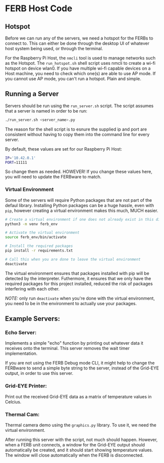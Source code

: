 # FERB Host Code

## Hotspot
Before we can run any of the servers, we need a hotspot for the FERBs to connect to.
This can either be done through the desktop UI of whatever host system being used, or through the terminal.

For the Raspberry Pi Host, the `nmcli` tool is used to manage networks such as the Hotspot.
The `run_hotspot.sh` shell script uses nmcli to create a wi-fi hotspot on device wlan0. If you have multiple
wi-fi capable devices on a Host machine, you need to check which one(s) are able to use AP mode. If you cannot
use AP mode, you can't run a hotspot. Plain and simple.


## Running a Server
Servers should be run using the `run_server.sh` script. The script assumes that a server is named in order to be run:
```Bash
./run_server.sh <server_name>.py
```

The reason for the shell script is to esnure the supplied ip and port are consistent without having to copy them
into the command line for every server.

By default, these values are set for our Raspberry Pi Host:
```Bash
IP='10.42.0.1'
PORT=11111
```
So change them as needed. HOWEVER! If you change these values here, you will need to update the FERBware to match.

### Virtual Environment
Some of the servers will require Python packages that are not part of the defaul library.
Installing Python packages can be a huge hassle, even with `pip`, however creating a virtual environment makes this
much, MUCH easier.

```Bash
# Create a virtual environment if one does not already exist in this directory
python3 -m venv ferb_env

# Activate the virtual environment
source ferb_env/bin/activate

# Install the required packages
pip install -r requirements.txt

# Call this when you are done to leave the virtual environment
deactivate
```

The virtual environment ensures that packages installed with pip will be detected by the interpreter.
Futhermore, it ensures that we only have the required packages for this project installed, reduced the risk of
packages interfering with each other. 

*NOTE:* only run `deactivate` when you're done with the virtual environment,
you need to be in the environment to actually use your packages.


## Example Servers:
### Echo Server:
Implements a simple "echo" function by printing out whatever data it receives onto the terminal.
This server removes the wait timer implementation.

If you are not using the FERB Debug mode CLI, it might help to change the FERBware to send a simple byte string to the server, instead of the Grid-EYE output, in order to use this server.

### Grid-EYE Printer:
Print out the received Grid-EYE data as a matrix of temperature values in Celcius.

### Thermal Cam:
Thermal camera demo using the `graphics.py` library. To use it, we need the virtual environment.

After running this server with the script, not much should happen. However, when a FERB unit connects,
a window for the Grid-EYE output should automatically be created, and it should start showing temperature values.
The window will close automatically when the FERB is disconnected.
